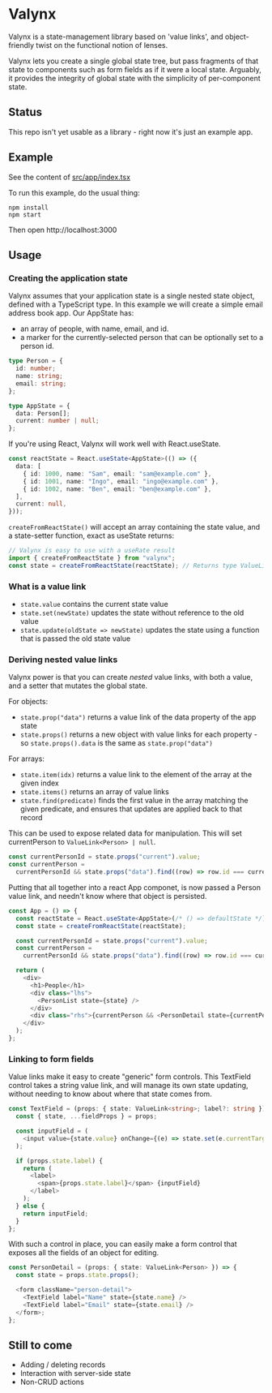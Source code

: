 # Valynx

Valynx is a state-management library based on 'value links', and object-friendly twist on the
functional notion of lenses.

Valynx lets you create a single global state tree, but pass fragments of that state to components
such as form fields as if it were a local state. Arguably, it provides the integrity of global state
with the simplicity of per-component state.

## Status

This repo isn't yet usable as a library - right now it's just an example app.

## Example

See the content of [src/app/index.tsx](./src/app/index.tsx)

To run this example, do the usual thing:

```
npm install
npm start
```

Then open http://localhost:3000

## Usage

### Creating the application state

Valynx assumes that your application state is a single nested state object, defined with a
TypeScript type. In this example we will create a simple email address book app. Our AppState has:

- an array of people, with name, email, and id.
- a marker for the currently-selected person that can be optionally set to a person id.

```ts
type Person = {
  id: number;
  name: string;
  email: string;
};

type AppState = {
  data: Person[];
  current: number | null;
};
```

If you're using React, Valynx will work well with React.useState.

```ts
const reactState = React.useState<AppState>(() => ({
  data: [
    { id: 1000, name: "Sam", email: "sam@example.com" },
    { id: 1001, name: "Ingo", email: "ingo@example.com" },
    { id: 1002, name: "Ben", email: "ben@example.com" },
  ],
  current: null,
}));
```

`createFromReactState()` will accept an array containing the state value, and a state-setter
function, exact as useState returns:

```ts
// Valynx is easy to use with a useRate result
import { createFromReactState } from "valynx";
const state = createFromReactState(reactState); // Returns type ValueLink<AppState>
```

### What is a value link

- `state.value` contains the current state value
- `state.set(newState)` updates the state without reference to the old value
- `state.update(oldState => newState)` updates the state using a function that is passed the old
  state value

### Deriving nested value links

Valynx power is that you can create _nested_ value links, with both a value, and a setter that
mutates the global state.

For objects:

- `state.prop("data")` returns a value link of the data property of the app state
- `state.props()` returns a new object with value links for each property - so `state.props().data`
  is the same as `state.prop("data")`

For arrays:

- `state.item(idx)` returns a value link to the element of the array at the given index
- `state.items()` returns an array of value links
- `state.find(predicate)` finds the first value in the array matching the given predicate, and
  ensures that updates are applied back to that record

This can be used to expose related data for manipulation. This will set currentPerson to
`ValueLink<Person> | null`.

```ts
const currentPersonId = state.props("current").value;
const currentPerson =
  currentPersonId && state.props("data").find((row) => row.id === currentPersonId);
```

Putting that all together into a react App componet, <PersonDetail> is now passed a Person value
link, and needn't know where that object is persisted.

```ts
const App = () => {
  const reactState = React.useState<AppState>(/* () => defaultState */);
  const state = createFromReactState(reactState);

  const currentPersonId = state.props("current").value;
  const currentPerson =
    currentPersonId && state.props("data").find((row) => row.id === currentPersonId);

  return (
    <div>
      <h1>People</h1>
      <div class="lhs">
        <PersonList state={state} />
      </div>
      <div class="rhs">{currentPerson && <PersonDetail state={currentPerson} />}</div>
    </div>
  );
};
```

### Linking to form fields

Value links make it easy to create "generic" form controls. This TextField control takes a string
value link, and will manage its own state updating, without needing to know about where that state
comes from.

```ts
const TextField = (props: { state: ValueLink<string>; label?: string }) => {
  const { state, ...fieldProps } = props;

  const inputField = (
    <input value={state.value} onChange={(e) => state.set(e.currentTarget.value)} />
  );

  if (props.state.label) {
    return (
      <label>
        <span>{props.state.label}</span> {inputField}
      </label>
    );
  } else {
    return inputField;
  }
};
```

With such a control in place, you can easily make a form control that exposes all the fields of an
object for editing.

```ts
const PersonDetail = (props: { state: ValueLink<Person> }) => {
  const state = props.state.props();

  <form className="person-detail">
    <TextField label="Name" state={state.name} />
    <TextField label="Email" state={state.email} />
  </form>;
};
```

## Still to come

- Adding / deleting records
- Interaction with server-side state
- Non-CRUD actions
